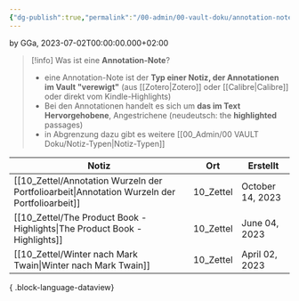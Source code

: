```yaml
---
{"dg-publish":true,"permalink":"/00-admin/00-vault-doku/annotation-note/","tags":["class/admin"],"noteIcon":""}
---
```


by GGa, 2023-07-02T00:00:00.000+02:00

> [!info] Was ist eine **Annotation-Note**?
> - eine Annotation-Note ist der **Typ einer Notiz, der Annotationen im Vault "verewigt"** (aus [[Zotero\|Zotero]] oder [[Calibre\|Calibre]] oder direkt vom Kindle-Highlights)
> - Bei den Annotationen handelt es sich um **das im Text Hervorgehobene**, Angestrichene (neudeutsch: the **highlighted** passages)
> - in Abgrenzung dazu gibt es weitere [[00_Admin/00 VAULT Doku/Notiz-Typen\|Notiz-Typen]]

| Notiz                                                                                           | Ort       | Erstellt         |
| ----------------------------------------------------------------------------------------------- | --------- | ---------------- |
| [[10_Zettel/Annotation Wurzeln der Portfolioarbeit\|Annotation Wurzeln der Portfolioarbeit]] | 10_Zettel | October 14, 2023 |
| [[10_Zettel/The Product Book - Highlights\|The Product Book - Highlights]]                   | 10_Zettel | June 04, 2023    |
| [[10_Zettel/Winter nach Mark Twain\|Winter nach Mark Twain]]                                 | 10_Zettel | April 02, 2023   |

{ .block-language-dataview}
